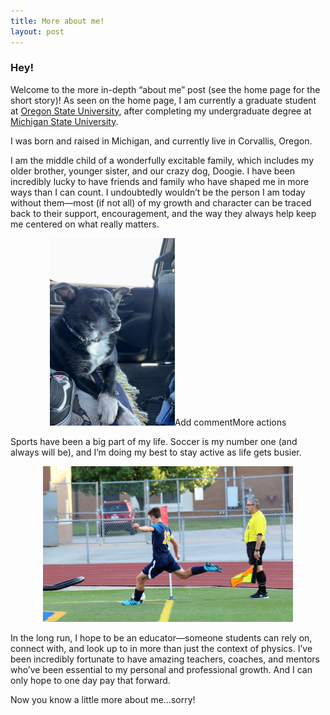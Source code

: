 ```yaml
---
title: More about me!
layout: post
---
```


### Hey!


Welcome to the more in-depth “about me” post (see the home page for the short story)!
As seen on the home page, I am currently a graduate student at [Oregon State University](https://physics.oregonstate.edu/), after completing my undergraduate degree at 
[Michigan State University](https://pa.msu.edu/). 


I was born and raised in Michigan, and currently live in Corvallis, Oregon. 

I am the middle child of a wonderfully excitable family, which includes my older brother, younger sister, and our crazy dog, Doogie. I have been incredibly lucky to have friends and family who have shaped me in more ways than I can count. I undoubtedly wouldn’t be the person I am today without them—most (if not all) of my growth and character can be traced back to their support, encouragement, and the way they always help keep me centered on what really matters.

<center>
  <img src="/assets/images/doogie.JPG" alt="Doogie" style="width: 200px; height: 300px" />Add commentMore actions
</center>


Sports have been a big part of my life. Soccer is my number one (and always will be), and I’m doing my best to stay active as life gets busier.

<center>
  <img src="/assets/images/me_playing_soccer.JPG" alt="Me taking a corner kick" style="width: 400px;" />
</center>


In the long run, I hope to be an educator—someone students can rely on, connect with, and look up to in more than just the context of physics. I’ve been incredibly fortunate to have amazing teachers, coaches, and mentors who’ve been essential to my personal and professional growth. And I can only hope to one day pay that forward.


Now you know a little more about me…sorry!




